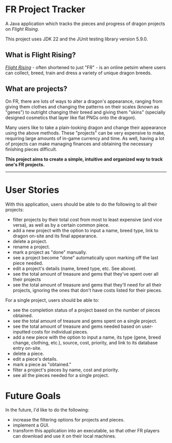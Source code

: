 # FR Project Tracker
A Java application which tracks the pieces and progress of dragon projects on *Flight Rising.*

This project uses JDK 22 and the JUnit testing library version 5.9.0.

## What is Flight Rising?
[*Flight Rising*](https://www1.flightrising.com/) - often shortened to just "FR" - is an online 
petsim where users can collect, breed, train and dress a variety of unique dragon breeds.

## What are projects?
On FR, there are lots of ways to alter a dragon's appearance, ranging from giving them clothes 
and changing the patterns on their scales (known as "genes") to outright changing their breed 
and giving them "skins" (specially designed cosmetics that layer like flat PNGs onto the dragon).

Many users like to take a plain-looking dragon and change their appearance using the above 
methods. These "projects" can be very expensive to make, requiring large amounts of in-game 
currency and time. As well, having a lot of projects can make managing finances and obtaining 
the necessary finishing pieces difficult.

**This project aims to create a simple, intuitive and organized way to track one's FR projects.**

-----
# User Stories
With this application, users should be able to do the following to all their projects:
- filter projects by their total cost from most to least expensive (and vice 
  versa), as well as by a certain common piece.
- add a new project with the option to input a name, breed type, link to dragon on-site and its 
  final appearance.
- delete a project.
- rename a project.
- mark a project as "done" manually.
- see a project become "done" automatically upon marking off the last piece needed.
- edit a project's details (name, breed type, etc. See above).
- see the total amount of treasure and gems that they've spent over all their projects
- see the total amount of treasure and gems that they'll need for all their projects, ignoring 
  the ones that don't have costs listed for their pieces.

For a single project, users should be able to:
- see the completion status of a project based on the number of pieces obtained.
- see the total amount of treasure and gems spent on a single project.
- see the total amount of treasure and gems needed based on user-inputted costs for individual 
  pieces.
- add a new piece with the option to input a name, its type (gene, breed change, clothing, etc.),
  source, cost, priority, and link to its database entry on-site.
- delete a piece.
- edit a piece's details.
- mark a piece as "obtained."
- filter a project's pieces by name, cost and priority.
- see all the pieces needed for a single project.

# Future Goals
In the future, I'd like to do the following:
- increase the filtering options for projects and pieces.
- implement a GUI.
- transform this application into an executable, so that other FR players can download and use 
  it on their local machines.